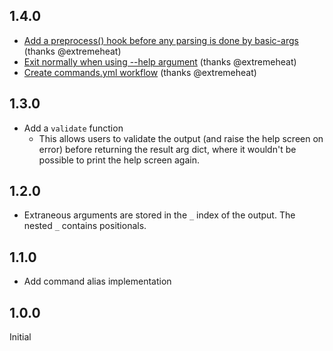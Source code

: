 ## 1.4.0
* [Add a preprocess() hook before any parsing is done by basic-args](https://github.com/extremeheat/node-basic-args/commit/c7a9af15aa0412957a6d5d9291a9c0f889604b2a) (thanks @extremeheat)
* [Exit normally when using --help argument](https://github.com/extremeheat/node-basic-args/commit/fc39c812f0331261557aec5b9821119fedd1e444) (thanks @extremeheat)
* [Create commands.yml workflow](https://github.com/extremeheat/node-basic-args/commit/7923f73bd516afb39f1e6c27b0048433ec3f9a67) (thanks @extremeheat)

## 1.3.0
* Add a `validate` function
  * This allows users to validate the output (and raise the help screen on error) before returning the result arg dict, where it wouldn't be possible to print the help screen again.

## 1.2.0
* Extraneous arguments are stored in the `_` index of the output. The nested `_` contains positionals.

## 1.1.0
* Add command alias implementation 

## 1.0.0

Initial
